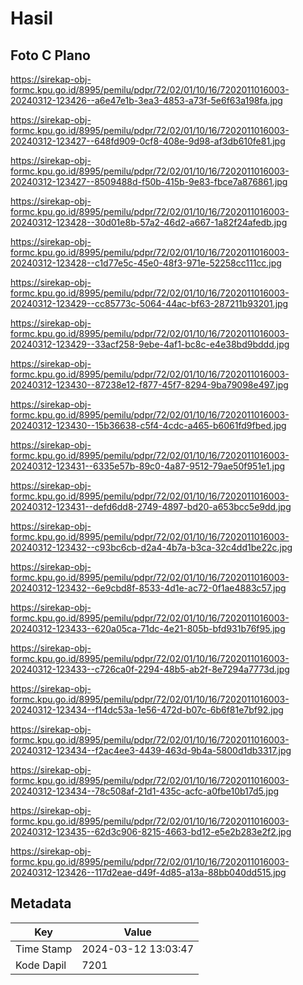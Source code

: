 # Hasil

## Foto C Plano

https://sirekap-obj-formc.kpu.go.id/8995/pemilu/pdpr/72/02/01/10/16/7202011016003-20240312-123426--a6e47e1b-3ea3-4853-a73f-5e6f63a198fa.jpg

https://sirekap-obj-formc.kpu.go.id/8995/pemilu/pdpr/72/02/01/10/16/7202011016003-20240312-123427--648fd909-0cf8-408e-9d98-af3db610fe81.jpg

https://sirekap-obj-formc.kpu.go.id/8995/pemilu/pdpr/72/02/01/10/16/7202011016003-20240312-123427--8509488d-f50b-415b-9e83-fbce7a876861.jpg

https://sirekap-obj-formc.kpu.go.id/8995/pemilu/pdpr/72/02/01/10/16/7202011016003-20240312-123428--30d01e8b-57a2-46d2-a667-1a82f24afedb.jpg

https://sirekap-obj-formc.kpu.go.id/8995/pemilu/pdpr/72/02/01/10/16/7202011016003-20240312-123428--c1d77e5c-45e0-48f3-971e-52258cc111cc.jpg

https://sirekap-obj-formc.kpu.go.id/8995/pemilu/pdpr/72/02/01/10/16/7202011016003-20240312-123429--cc85773c-5064-44ac-bf63-287211b93201.jpg

https://sirekap-obj-formc.kpu.go.id/8995/pemilu/pdpr/72/02/01/10/16/7202011016003-20240312-123429--33acf258-9ebe-4af1-bc8c-e4e38bd9bddd.jpg

https://sirekap-obj-formc.kpu.go.id/8995/pemilu/pdpr/72/02/01/10/16/7202011016003-20240312-123430--87238e12-f877-45f7-8294-9ba79098e497.jpg

https://sirekap-obj-formc.kpu.go.id/8995/pemilu/pdpr/72/02/01/10/16/7202011016003-20240312-123430--15b36638-c5f4-4cdc-a465-b6061fd9fbed.jpg

https://sirekap-obj-formc.kpu.go.id/8995/pemilu/pdpr/72/02/01/10/16/7202011016003-20240312-123431--6335e57b-89c0-4a87-9512-79ae50f951e1.jpg

https://sirekap-obj-formc.kpu.go.id/8995/pemilu/pdpr/72/02/01/10/16/7202011016003-20240312-123431--defd6dd8-2749-4897-bd20-a653bcc5e9dd.jpg

https://sirekap-obj-formc.kpu.go.id/8995/pemilu/pdpr/72/02/01/10/16/7202011016003-20240312-123432--c93bc6cb-d2a4-4b7a-b3ca-32c4dd1be22c.jpg

https://sirekap-obj-formc.kpu.go.id/8995/pemilu/pdpr/72/02/01/10/16/7202011016003-20240312-123432--6e9cbd8f-8533-4d1e-ac72-0f1ae4883c57.jpg

https://sirekap-obj-formc.kpu.go.id/8995/pemilu/pdpr/72/02/01/10/16/7202011016003-20240312-123433--620a05ca-71dc-4e21-805b-bfd931b76f95.jpg

https://sirekap-obj-formc.kpu.go.id/8995/pemilu/pdpr/72/02/01/10/16/7202011016003-20240312-123433--c726ca0f-2294-48b5-ab2f-8e7294a7773d.jpg

https://sirekap-obj-formc.kpu.go.id/8995/pemilu/pdpr/72/02/01/10/16/7202011016003-20240312-123434--f14dc53a-1e56-472d-b07c-6b6f81e7bf92.jpg

https://sirekap-obj-formc.kpu.go.id/8995/pemilu/pdpr/72/02/01/10/16/7202011016003-20240312-123434--f2ac4ee3-4439-463d-9b4a-5800d1db3317.jpg

https://sirekap-obj-formc.kpu.go.id/8995/pemilu/pdpr/72/02/01/10/16/7202011016003-20240312-123434--78c508af-21d1-435c-acfc-a0fbe10b17d5.jpg

https://sirekap-obj-formc.kpu.go.id/8995/pemilu/pdpr/72/02/01/10/16/7202011016003-20240312-123435--62d3c906-8215-4663-bd12-e5e2b283e2f2.jpg

https://sirekap-obj-formc.kpu.go.id/8995/pemilu/pdpr/72/02/01/10/16/7202011016003-20240312-123426--117d2eae-d49f-4d85-a13a-88bb040dd515.jpg


## Metadata

| Key        | Value               |
| ---------- | ------------------- |
| Time Stamp | 2024-03-12 13:03:47 |
| Kode Dapil | 7201                |



